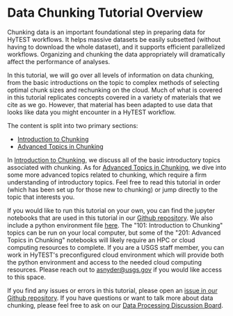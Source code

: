 # Data Chunking Tutorial Overview

Chunking data is an important foundational step in preparing data for HyTEST workflows. It helps massive datasets be easily subsetted (without having to download the whole dataset), and it supports efficient parallelized workflows. Organizing and chunking the data appropriately will dramatically affect the performance of analyses.

In this tutorial, we will go over all levels of information on data chunking,
from the basic introductions on the topic to complex methods of selecting optimal chunk sizes and rechunking on the cloud.
Much of what is covered in this tutorial replicates concepts covered in a variety of materials that we cite as we go.
However, that material has been adapted to use data that looks like data you might encounter in a HyTEST workflow.

The content is split into two primary sections:

 - [Introduction to Chunking](./101/index.md)
 - [Advanced Topics in Chunking](./201/index.md)

In [Introduction to Chunking](./101/index.md), we discuss all of the basic introductory topics associated with chunking. As for [Advanced Topics in Chunking](./201/index.md), we dive into some more advanced topics related to chunking, which require a firm understanding of introductory topics. Feel free to read this tutorial in order (which has been set up for those new to chunking) or jump directly to the topic that interests you.

If you would like to run this tutorial on your own, you can find the jupyter notebooks that are used in this tutorial in our [Github repository](https://github.com/hytest-org/hytest/tree/main/dataset_processing/tutorials/chunking). We also include a python environment file [here](https://github.com/hytest-org/hytest/blob/main/dataset_processing/tutorials/chunking/env.yml). The "101: Introduction to Chunking" topics can be run on your local computer, but some of the "201: Advanced Topics in Chunking" notebooks will likely require an HPC or cloud computing resources to complete. If you are a USGS staff member, you can work in HyTEST's preconfigured cloud environment which will provide both the python environment and access to the needed cloud computing resources. Please reach out to asnyder@usgs.gov if you would like access to this space.

If you find any issues or errors in this tutorial, please open an [issue in our Github repository](https://github.com/hytest-org/hytest/issues). If you have questions or want to talk more about data chunking, please feel free to ask on our [Data Processing Discussion Board](https://github.com/hytest-org/hytest/discussions/categories/data-processing-and-analysis).
